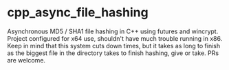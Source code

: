 # cpp_async_file_hashing
Asynchronous MD5 / SHA1 file hashing in C++ using futures and wincrypt. 
Project configured for x64 use, shouldn't have much trouble running in x86. Keep in mind that this system cuts down times, but it takes as long to finish as the biggest file in the directory takes to finish hashing, give or take. PRs are welcome.
